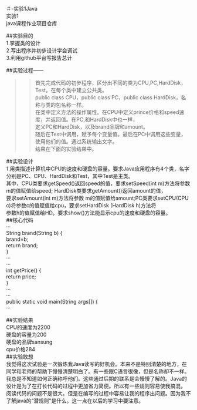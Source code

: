 ＃-实验1Java<br/>
实验1   
java课程作业项目仓库<br/>

##实验目的<br/>
1.掌握类的设计<br/>
2.写出程序并初步设计学会调试<br/>
3.利用github平台写报告总计<br/>

##实验过程——<br/>
>>首先完成代码的初步程序，区分出不同的类为CPU,PC,HardDisk，Test。在每个类中建立公共类。<br/>
  public class CPU，public class PC，public class HardDisk，名称与类的包名称一样。<br/>
>>在类中定义方法的操作属性。在CPU中定义prince价格和speed速度，并返回值。在PC,和HardDisk中也一样，<br/>
  定义PC和HardDisk，以及brand品牌和amount。<br/>
>>随后在Test中调用，赋予每个变量值。最后在PC中调用这些变量，使用他们的值。通过系统输出文字。<br/>
  结果在下面的实验结果中。<br/>


##实验设计<br/>
1.用类描述计算机中CPU的速度和硬盘的容量。要求Java应用程序有4个类，名字分别是PC、CPU、HardDisk和Test，其中Test是主类。<br/>
  其中，CPU类要求getSpeed()返回speed的值，要求setSpeed(int m)方法将参数m的值赋值给speed; HardDisk类要求getAmount()返回amount的值，<br/>
  要求setAmount(int m)方法将参数 m的值赋值给amount;PC类要求setCPU(CPU c)将参数c的值赋值给cpu，要求setHardDisk (HardDisk h)方法将<br/>
  参数h的值赋值给HD，要求show()方法能显示cpu的速度和硬盘的容量。<br/>
##核心代码<br/>
···<br/>
String brand(String b) {<br/>
			brand=b;<br/>
			return brand;<br/>
      }<br/>
···<br/>
···<br/>
int getPrice() {<br/>
		return price;<br/>
	}<br/>
···<br/>
···<br/>
public static void main(String args[]) {<br/>
···<br/>

##实验结果<br/>
   CPU的速度为2200<br/>
   硬盘的容量为200<br/>
   硬盘的品牌sansung<br/>
   cpu价格284<br/>
##实验敢想<br/>
我觉得这次试验是一次锻炼我Java读写的好机会。本来不是特别清楚的地方，在同学和老师的帮助下慢慢清楚明白了。有一些跟C语言很像，但是名称却不一样。<br/>
我总是不知道如何正确称呼他们。这些通过后期的联系是会慢慢了解的。Java的设计是为了在打长代码的过程中更加省力简便。所以有一些规则容易使我搞混。<br/>
阅读代码的问题不是很大。但是在编写的过程中容易让我的程序出问题。因为我不了解java的“潜规则”是什么。这一点在以后的学习中要注意。<br/>
